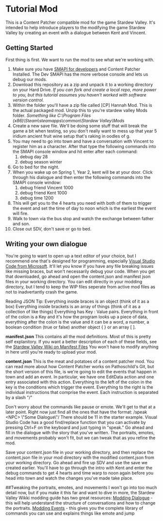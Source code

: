 # Tutorial Mod

This is a Content Patcher compatible mod for the game Stardew Valley.  It's intended to help introduce players to the modifying the game Stardew Valley by creating an event with a dialogue between Kent and Vincent.  


## Getting Started

First thing is first.  We want to run the mod to see what we're working with.

 1. Make sure you have [SMAPI for developers](https://github.com/Pathoschild/SMAPI/releases/download/3.5/SMAPI-3.5.0-installer-for-developers.zip) and Content Patcher Installed. The Dev SMAPI has the more verbose console and lets us debug our mods.
 2. Download this repository as a zip and unpack it to a working directory on your Hard Drive.  *If you can fork and create a local repo, more power to you, but this tutorial assumes you haven't worked with software version control.*
 3. Within the folder you'll have a zip file called [CP] Hannah Mod.  This is the actual packaged mod.  Unzip this to you're stardew valley Mods folder.  *Something like C:\Program Files (x86)\Steam\steamapps\common\Stardew Valley\Mods*
 4. Create a new save file.  We'll be doing some stuff that will break the game a bit when testing, so you don't really want to mess up that year 5 iridium ancient fruit wine setup that's raking in oodles of g.
 5. You may need to go into town and have a conversation with Vincent to register him as a character.  After that type the following commands into the SMAPI console window and hit enter after each command:
	 1. debug day 28
	 2. debug season winter
6. Go to bed for the night.
7. When you wake up on Spring 1, Year 2, kent will be at your door.  Click through his dialogue and then enter the following commands into the SMAPI console window:
	1. debug friend Vincent 1000
	2. debug friend Kent 1000
	3. debug time 1200
8.  This will get you to the 4 hearts you need with both of them to trigger the event and set the time of day to noon which is the earliest the event will fire.
9.   Walk to town via the bus stop and watch the exchange between father and son.     
10. Close out SDV, don't save or go to bed. 

## Writing your own dialogue
You're going to want to open up a text editor of your choice, but I recommend one that's designed for programming, especially [Visual Studio Code from Microsoft](https://code.visualstudio.com/).  It'll let you know if you have any file breaking issues like missing braces, but won't necessarily debug your code.
When you get that downloaded, go ahead and open the content.json and manifest json files in your working directory.  You can edit directly in your modding directory, but I tend to keep the WIP files seperate from active mod files as not to inadvertantly crash the game.  

Reading JSON Tip:
Everything inside braces is an object (think of it as a box)
Everything inside brackets is an array of things (think of it as a collection of like things)
Everything has Key : Value pairs.  Everything in front of the colon is a Key and it's how the program looks up a piece of data, everything after the colon is the value and it can be a word, a number, a boolean condition (true or false) another object { } or an array [ ].  

**manifest.json**
This contains all the mod definitions.  Most of this is pretty self explanitory.  If you want a better description of each of these fields, see the [Stardew Valley Wiki on Manifest Files](https://stardewvalleywiki.com/Modding:Modder_Guide/APIs/Manifest)  You won't have to modify anything in here until you're ready to upload your mod.

**content.json**  This is the meat and potatoes of a content patcher mod.  You can read more about how Content Patcher works on Pathoschild's Git, but the short version of this file, is we're going to edit the events that happen in town and add an event. In particular, we have one EditData action and one entry associated with this action.  Everything to the left of the colon in the key is the conditions which trigger the event.  Everything to the right is the individual instructions that comprise the event.  Each instruction is separated by a slash "/" 

Don't worry about the commands like pause or emote.  We'll get to that at a later point.  Right now just find all the ones that have the format: /speak \<NPC\> \\"Some Dialogue\\"/  There should be 11 in the starter example.  Visual Studio Code has a good find/replace function that you can activate by pressing Ctrl+F on the keyboard and just typing in "speak."  Go ahead and fill in the dialogue with the story that you've written.  The portraits, emotes, and movements probably won't fit, but we can tweak that as you refine the mod.

Save your content.json file in your working directory, and then replace the content.json file in your mod directory with the modified content.json from your working directory.  Go ahead and fire up SDV and use the save we created earlier.  You'll have to go through the intro with Kent and enter the debug commands to get 4 hearts and time warp to noon again before you head into town and watch the changes you've made take place.

##Tweaking the portraits, emotes, and movements
I won't go into too much detail now, but if you make it this far and want to dive in more, the Stardew Valley Wikki modding guide has two great resources:
[Modding Dialogue](https://stardewvalleywiki.com/Modding:Dialogue) - this will help understand the structure of conversations and how to change the portraits.
[Modding Events](https://stardewvalleywiki.com/Modding:Event_data) - this gives you the complete library of commands you can use and explains things like emote and jump 
